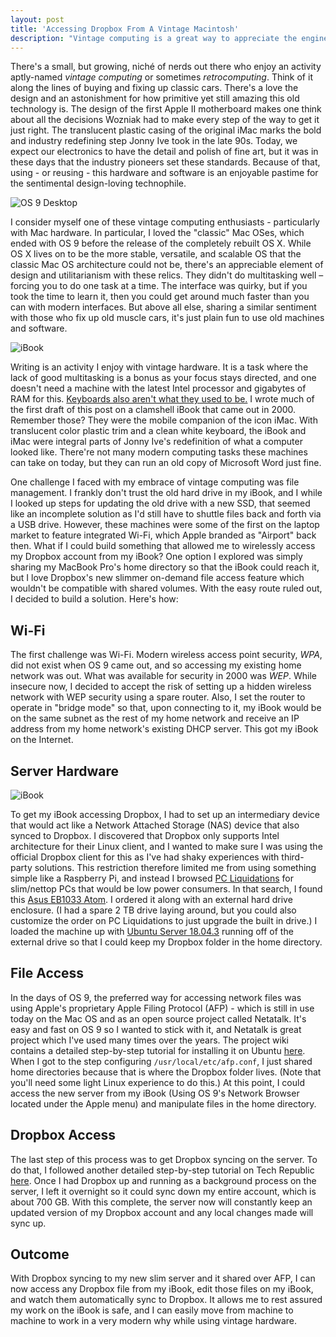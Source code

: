 ```yaml
---
layout: post
title: 'Accessing Dropbox From A Vintage Macintosh'
description: "Vintage computing is a great way to appreciate the engineering and design achievements of yesteryear; here's a quick tip on how to actually get a little work done while you're at it."
---
```


There's a small, but growing, niché of nerds out there who enjoy an activity aptly-named _vintage computing_ or sometimes _retrocomputing_. Think of it along the lines of buying and fixing up classic cars. There's a love the design and an astonishment for how primitive yet still amazing this old technology is. The design of the first Apple II motherboard makes one think about all the decisions Wozniak had to make every step of the way to get it just right. The translucent plastic casing of the original iMac marks the bold and industry redefining step Jonny Ive took in the late 90s. Today, we expect our electronics to have the detail and polish of fine art, but it was in these days that the industry pioneers set these standards. Because of that, using - or reusing - this hardware and software is an enjoyable pastime for the sentimental design-loving technophile.

![OS 9 Desktop](/images/OS9.png)

I consider myself one of these vintage computing enthusiasts - particularly with Mac hardware. In particular, I loved the "classic" Mac OSes, which ended with OS 9 before the release of the completely rebuilt OS X. While OS X lives on to be the more stable, versatile, and scalable OS that the classic Mac OS architecture could not be, there's an appreciable element of design and utilitarianism with these relics. They didn't do multitasking well – forcing you to do one task at a time. The interface was quirky, but if you took the time to learn it, then you could get around much faster than you can with modern interfaces. But above all else, sharing a similar sentiment with those who fix up old muscle cars, it's just plain fun to use old machines and software.

![iBook](/images/ibook.jpg)

Writing is an activity I enjoy with vintage hardware. It is a task where the lack of good multitasking is a bonus as your focus stays directed, and one doesn't need a machine with the latest Intel processor and gigabytes of RAM for this. [Keyboards also aren't what they used to be.](https://www.youtube.com/watch?v=D7wmMZmMinM) I wrote much of the first draft of this post on a clamshell iBook that came out in 2000. Remember those? They were the mobile companion of the icon iMac. With translucent color plastic trim and a clean white keyboard, the iBook and iMac were integral parts of Jonny Ive's redefinition of what a computer looked like. There're not many modern computing tasks these machines can take on today, but they can run an old copy of Microsoft Word just fine.

One challenge I faced with my embrace of vintage computing was file management. I frankly don't trust the old hard drive in my iBook, and I while I looked up steps for updating the old drive with a new SSD, that seemed like an incomplete solution as I'd still have to shuttle files back and forth via a USB drive. However, these machines were some of the first on the laptop market to feature integrated Wi-Fi, which Apple branded as "Airport" back then. What if I could build something that allowed me to wirelessly access my Dropbox account from my iBook? One option I explored was simply sharing my MacBook Pro's home directory so that the iBook could reach it, but I love Dropbox's new slimmer on-demand file access feature which wouldn't be compatible with shared volumes. With the easy route ruled out, I decided to build a solution. Here's how:

## Wi-Fi

The first challenge was Wi-Fi. Modern wireless access point security, _WPA_, did not exist when OS 9 came out, and so accessing my existing home network was out. What was available for security in 2000 was _WEP_. While insecure now, I decided to accept the risk of setting up a hidden wireless network with WEP security using a spare router. Also, I set the router to operate in "bridge mode" so that, upon connecting to it, my iBook would be on the same subnet as the rest of my home network and receive an IP address from my home network's existing DHCP server. This got my iBook on the Internet.

## Server Hardware

![iBook](/images/asus.jpg)


To get my iBook accessing Dropbox, I had to set up an intermediary device that would act like a Network Attached Storage (NAS) device that also synced to Dropbox. I discovered that Dropbox only supports Intel architecture for their Linux client, and I wanted to make sure I was using the official Dropbox client for this as I've had shaky experiences with third-party solutions. This restriction therefore limited me from using something simple like a Raspberry Pi, and instead I browsed [PC Liquidations](https://www.pcliquidations.com/) for slim/nettop PCs that would be low power consumers. In that search, I found this [Asus EB1033 Atom](https://www.pcliquidations.com/p25745-asus-eb1033-atom-d2550). I ordered it along with an external hard drive enclosure. (I had a spare 2 TB drive laying around, but you could also customize the order on PC Liquidations to just upgrade the built in drive.) I loaded the machine up with [Ubuntu Server 18.04.3](https://ubuntu.com/download/server) running off of the external drive so that I could keep my Dropbox folder in the home directory.

## File Access

In the days of OS 9, the preferred way for accessing network files was using Apple's proprietary Apple Filing Protocol (AFP) - which is still in use today on the Mac OS and as an open source project called Netatalk. It's easy and fast on OS 9 so I wanted to stick with it, and Netatalk is great project which I've used many times over the years. The project wiki contains a detailed step-by-step tutorial for installing it on Ubuntu [here](http://netatalk.sourceforge.net/wiki/index.php/Install_Netatalk_3.1.12_on_Ubuntu_18.04_Bionic). When I got to the step configuring `/usr/local/etc/afp.conf`, I just shared home directories because that is where the Dropbox folder lives. (Note that you'll need some light Linux experience to do this.) At this point, I could access the new server from my iBook (Using OS 9's Network Browser located under the Apple menu) and manipulate files in the home directory.

## Dropbox Access

The last step of this process was to get Dropbox syncing on the server. To do that, I followed another detailed step-by-step tutorial on Tech Republic [here](https://www.techrepublic.com/article/how-to-install-and-run-dropbox-from-a-headless-linux-server/). Once I had Dropbox up and running as a background process on the server, I left it overnight so it could sync down my entire account, which is about 700 GB. With this complete, the server now will constantly keep an updated version of my Dropbox account and any local changes made will sync up.

## Outcome

With Dropbox syncing to my new slim server and it shared over AFP, I can now access any Dropbox file from my iBook, edit those files on my iBook, and watch them automatically sync to Dropbox. It allows me to rest assured my work on the iBook is safe, and I can easily move from machine to machine to work in a very modern why while using vintage hardware.
